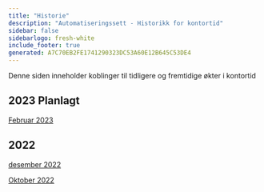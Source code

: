 ```yaml
---
title: "Historie"
description: "Automatiseringssett - Historikk for kontortid"
sidebar: false
sidebarlogo: fresh-white
include_footer: true
generated: A7C70EB2FE1741290323DC53A60E12B645C53DE4
---
```


Denne siden inneholder koblinger til tidligere og fremtidige økter i kontortid

## 2023 Planlagt

[Februar 2023](/nb/office-hours/february-2023)

## 2022

[desember 2022](/nb/office-hours/november-2022)

[Oktober 2022](/nb/office-hours/october-2022)
